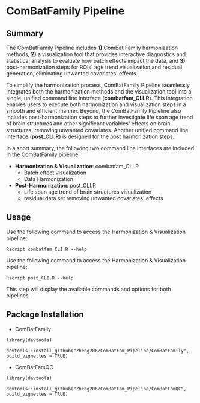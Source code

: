 # ComBatFamily Pipeline

## Summary

The ComBatFamily Pipeline includes **1)** ComBat Family harmonization methods, **2)** a visualization tool that provides interactive diagnostics and statistical analysis to evaluate how batch effects impact the data, and **3)** post-harmonization steps for ROIs' age trend visualization and residual generation, eliminating unwanted covariates' effects.

To simplify the harmonization process, ComBatFamily Pipeline seamlessly integrates both the harmonization methods and the visualization tool into a single, unified command line interface (**combatfam_CLI.R**). This integration enables users to execute both harmonization and visualization steps in a smooth and efficient manner. Beyond, the ComBatFamily Pipleline also includes post-harmonization steps to further investigate life span age trend of brain structures and other significant variables' effects on brain structures, removing unwanted covariates. Another unified command line interface (**post_CLI.R**) is designed for the post harmonization steps.

In a short summary, the following two command line interfaces are included in the ComBatFamily pipeline:

-   **Harmonization & Visualization**: combatfam_CLI.R
    -   Batch effect visualization
    -   Data Harmonization
-   **Post-Harmonization**: post_CLI.R
    -   Life span age trend of brain structures visualization
    -   residual data set removing unwanted covariates' effects

## Usage

Use the following command to access the Harmonization & Visualization pipeline:

```
Rscript combatfam_CLI.R --help
```

Use the following command to access the Harmonization & Visualization pipeline:

```
Rscript post_CLI.R --help
```

This step will display the available commands and options for both pipelines.

## Package Installation

-   ComBatFamily

```{r}
library(devtools)

devtools::install_github("Zheng206/ComBatFam_Pipeline/ComBatFamily", build_vignettes = TRUE)

```

-   ComBatFamQC

```{r}
library(devtools)

devtools::install_github("Zheng206/ComBatFam_Pipeline/ComBatFamQC", build_vignettes = TRUE)
```